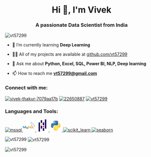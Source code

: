 <h1 align="center">Hi 👋, I'm Vivek</h1>
<h3 align="center">A passionate Data Scientist from India</h3>

<p align="left"> <img src="https://komarev.com/ghpvc/?username=vt57299&label=Profile%20views&color=0e75b6&style=flat" alt="vt57299" /> </p>

- 🌱 I’m currently learning **Deep Learning**

- 👨‍💻 All of my projects are available at [github.com/vt57299](github.com/vt57299)

- 💬 Ask me about **Python, Excel, SQL, Power BI, NLP, Deep learning**

- 📫 How to reach me **vt57299@gmail.com**

<h3 align="left">Connect with me:</h3>
<p align="left">
<a href="https://linkedin.com/in/vivek-thakur-7079aa17b" target="blank"><img align="center" src="https://raw.githubusercontent.com/rahuldkjain/github-profile-readme-generator/master/src/images/icons/Social/linked-in-alt.svg" alt="vivek-thakur-7079aa17b" height="30" width="40" /></a>
<a href="https://stackoverflow.com/users/22650887" target="blank"><img align="center" src="https://raw.githubusercontent.com/rahuldkjain/github-profile-readme-generator/master/src/images/icons/Social/stack-overflow.svg" alt="22650887" height="30" width="40" /></a>
<a href="https://kaggle.com/vt57299" target="blank"><img align="center" src="https://raw.githubusercontent.com/rahuldkjain/github-profile-readme-generator/master/src/images/icons/Social/kaggle.svg" alt="vt57299" height="30" width="40" /></a>
</p>

<h3 align="left">Languages and Tools:</h3>
<p align="left"> <a href="https://www.microsoft.com/en-us/sql-server" target="_blank" rel="noreferrer"> <img src="https://www.svgrepo.com/show/303229/microsoft-sql-server-logo.svg" alt="mssql" width="40" height="40"/> </a> <a href="https://www.mysql.com/" target="_blank" rel="noreferrer"> <img src="https://raw.githubusercontent.com/devicons/devicon/master/icons/mysql/mysql-original-wordmark.svg" alt="mysql" width="40" height="40"/> </a> <a href="https://pandas.pydata.org/" target="_blank" rel="noreferrer"> <img src="https://raw.githubusercontent.com/devicons/devicon/2ae2a900d2f041da66e950e4d48052658d850630/icons/pandas/pandas-original.svg" alt="pandas" width="40" height="40"/> </a> <a href="https://www.python.org" target="_blank" rel="noreferrer"> <img src="https://raw.githubusercontent.com/devicons/devicon/master/icons/python/python-original.svg" alt="python" width="40" height="40"/> </a> <a href="https://scikit-learn.org/" target="_blank" rel="noreferrer"> <img src="https://upload.wikimedia.org/wikipedia/commons/0/05/Scikit_learn_logo_small.svg" alt="scikit_learn" width="40" height="40"/> </a> <a href="https://seaborn.pydata.org/" target="_blank" rel="noreferrer"> <img src="https://seaborn.pydata.org/_images/logo-mark-lightbg.svg" alt="seaborn" width="40" height="40"/> </a> </p>

<p><img align="left" src="https://github-readme-stats.vercel.app/api/top-langs?username=vt57299&show_icons=true&locale=en&layout=compact" alt="vt57299" /></p>

<p>&nbsp;<img align="center" src="https://github-readme-stats.vercel.app/api?username=vt57299&show_icons=true&locale=en" alt="vt57299" /></p>

<p><img align="center" src="https://github-readme-streak-stats.herokuapp.com/?user=vt57299&" alt="vt57299" /></p>
